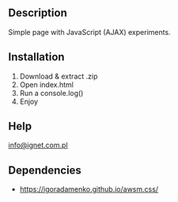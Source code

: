 ## Description

Simple page with JavaScript (AJAX) experiments.

## Installation

1. Download & extract .zip
2. Open index.html
3. Run a console.log()
4. Enjoy

## Help

info@ignet.com.pl

## Dependencies

- https://igoradamenko.github.io/awsm.css/